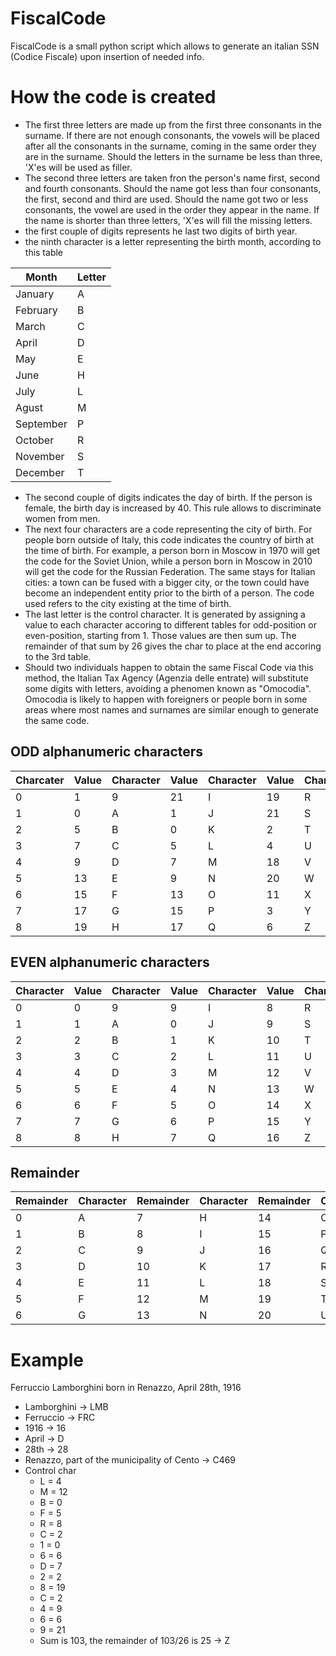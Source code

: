 # FiscalCode
FiscalCode is a small python script which allows to generate an italian SSN (Codice Fiscale) upon insertion of needed info.
# How the code is created
- The first three letters are made up from the first three consonants in the surname. If there are not enough consonants, the vowels will be placed after all the consonants in the surname, coming in the same order they are in the surname. Should the letters in the surname be less than three, 'X'es will be used as filler. 
- The second three letters are taken fron the person's name first, second and fourth consonants. Should the name got less than four consonants, the first, second and third are used. Should the name got two or less consonants, the vowel are used in the order they appear in the name. If the name is shorter than three letters, 'X'es will fill the missing letters.
- the first couple of digits represents he last two digits of birth year.
- the ninth character is a letter representing the birth month, according to this table
  
|Month|Letter|
|---|---|
|January|A|
|February|B|
|March|C|
|April|D|
|May|E|
|June|H|
|July|L|
|Agust|M|
|September|P|
|October|R|
|November|S|
|December|T|

- The second couple of digits indicates the day of birth. If the person is female, the birth day is increased by 40. This rule allows to discriminate women from men.
- The next four characters are a code representing the city of birth. For people born outside of Italy, this code indicates the country of birth at the time of birth. For example, a person born in Moscow in 1970 will get the code for the Soviet Union, while a person born in Moscow in 2010 will get the code for the Russian Federation. The same stays for Italian cities: a town can be fused with a bigger city, or the town could have become an independent entity prior to the birth of a person. The code used refers to the city existing at the time of birth.
- The last letter is the control character. It is generated by assigning a value to each character accoring to different tables for odd-position or even-position, starting from 1. Those values are then sum up. The remainder of that sum by 26 gives the char to place at the end accoring to the 3rd table.
- Should two individuals happen to obtain the same Fiscal Code via this method, the Italian Tax Agency (Agenzia delle entrate) will substitute some digits with letters, avoiding a phenomen known as "Omocodia". Omocodia is likely to happen with foreigners or people born in some areas where most names and surnames are similar enough to generate the same code.

## ODD alphanumeric characters
Charcater|Value|Character|Value|Character|Value|Character|Value
|-|-|-|-|-|-|-|-
0|1|9|21|I|19|R|8
1|0|A|1|J|21|S|12
2|5|B|0|K|2|T|14
3|7|C|5|L|4|U|16
4|9|D|7|M|18|V|10
5|13|E|9|N|20|W|22
6|15|F|13|O|11|X|25
7|17|G|15|P|3|Y|24
8|19|H|17|Q|6|Z|23

## EVEN alphanumeric characters
Character|Value|Character|Value|Character|Value|Character|Value
|-|-|-|-|-|-|-|-
0|0|9|9|I|8|R|17
1|1|A|0|J|9|S|18
2|2|B|1|K|10|T|19
3|3|C|2|L|11|U|20
4|4|D|3|M|12|V|21
5|5|E|4|N|13|W|22
6|6|F|5|O|14|X|23
7|7|G|6|P|15|Y|24
8|8|H|7|Q|16|Z|25

## Remainder
Remainder|Character|Remainder|Character|Remainder|Character|Remainder|Character
|-|-|-|-|-|-|-|-
0|A|7|H|14|O|21|V
1|B|8|I|15|P|22|W
2|C|9|J|16|Q|23|X
3|D|10|K|17|R|24|Y
4|E|11|L|18|S|25|Z
5|F|12|M|19|T|	
6|G|13|N|20|U|	

# Example
Ferruccio Lamborghini born in Renazzo, April 28th, 1916<br>
- Lamborghini -> LMB
- Ferruccio   -> FRC
- 1916        -> 16
- April       -> D
- 28th        -> 28
- Renazzo, part of the municipality of Cento -> C469
- Control char
  - L =  4
  - M = 12
  - B =  0
  - F =  5
  - R =  8
  - C =  2
  - 1 =  0
  - 6 =  6
  - D =  7
  - 2 =  2
  - 8 = 19
  - C =  2
  - 4 =  9
  - 6 =  6
  - 9 = 21
  - Sum is 103, the remainder of 103/26 is 25 -> Z